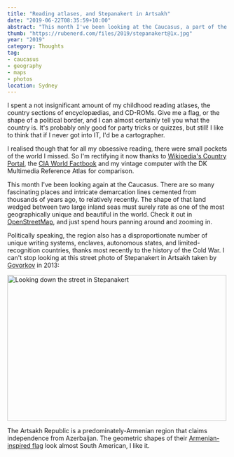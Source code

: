 ```yaml
---
title: "Reading atlases, and Stepanakert in Artsakh"
date: "2019-06-22T08:35:59+10:00"
abstract: "This month I've been looking at the Caucasus, a part of the world I missed when reading atlases as a kid."
thumb: "https://rubenerd.com/files/2019/stepanakert@1x.jpg"
year: "2019"
category: Thoughts
tag:
- caucasus
- geography
- maps
- photos
location: Sydney
---
```

I spent a not insignificant amount of my childhood reading atlases, the country sections of encyclopædias, and CD-ROMs. Give me a flag, or the shape of a political border, and I can almost certainly tell you what the country is. It's probably only good for party tricks or quizzes, but still! I like to think that if I never got into IT, I'd be a cartographer.

I realised though that for all my obsessive reading, there were small pockets of the world I missed. So I'm rectifying it now thanks to [Wikipedia's Country Portal](https://en.wikipedia.org/wiki/Portal:Countries), the [CIA World Factbook](https://www.cia.gov/library/publications/the-world-factbook/) and my vintage computer with the DK Multimedia Reference Atlas for comparison.

This month I've been looking again at the Caucasus. There are so many fascinating places and intricate demarcation lines cemented from thousands of years ago, to relatively recently. The shape of that land wedged between two large inland seas must surely rate as one of the most geographically unique and beautiful in the world. Check it out in [OpenStreetMap](https://www.openstreetmap.org/search?query=caucasus#map=6/42.000/45.000), and just spend hours panning around and zooming in.

Politically speaking, the region also has a disproportionate number of unique writing systems, enclaves, autonomous states, and limited-recognition countries, thanks most recently to the history of the Cold War. I can't stop looking at this street photo of Stepanakert in Artsakh taken by [Govorkov](https://commons.wikimedia.org/wiki/File:Azatamartikneri_boulevard,_Stepanakert.jpg) in 2013:

<p><img src="https://rubenerd.com/files/2019/stepanakert@1x.jpg" srcset="https://rubenerd.com/files/2019/stepanakert@1x.jpg 1x, https://rubenerd.com/files/2019/stepanakert@2x.jpg 2x" alt="Looking down the street in Stepanakert" style="width:500px; height:333px;" /></p>

The Artsakh Republic is a predominately-Armenian region that claims independence from Azerbaijan. The geometric shapes of their [Armenian-inspired flag](https://en.wikipedia.org/wiki/Flag_of_Artsakh) look almost South American, I like it.

